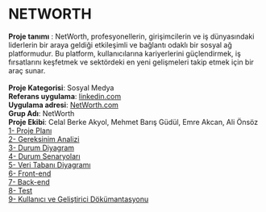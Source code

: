 # NETWORTH
**Proje tanımı** : NetWorth, profesyonellerin, girişimcilerin ve iş dünyasındaki liderlerin bir araya geldiği etkileşimli ve bağlantı odaklı bir sosyal ağ platformudur. Bu platform, kullanıcılarına kariyerlerini güçlendirmek, iş fırsatlarını keşfetmek ve sektördeki en yeni gelişmeleri takip etmek için bir araç sunar.
<br><br>
**Proje Kategorisi**: Sosyal Medya
<br>
**Referans uygulama**: [linkedin.com](https://www.linkedin.com/feed/)
<br>
**Uygulama adresi**: [NetWorth.com](https://networth.website/)
<br>
**Grup Adı**: NetWorth
<br>
**Proje Ekibi**: Celal Berke Akyol, Mehmet Barış Güdül, Emre Akcan, Ali Önsöz
<br>
[1- Proje Planı ](proje-planı.md)
<br>
[2- Gereksinim Analizi](gereksinimler.md)
<br>
[3- Durum Diyagram](durum-diyagramı.md)<br>
[4- Durum Senaryoları](kullanıcı-durum-senaryoları.md)<br>
[5- Veri Tabanı Diyagramı](veri-tabanı-diyagramı.md) <br>
[6- Front-end ](FrontEnd/frontend.md)<br>
[7- Back-end](NetworthDosyalar)<br>
[8- Test](test.md)<br>
[9- Kullanıcı ve Geliştirici Dökümantasyonu](kullanici-gelistirici-dokumantasyon.md)<br>
